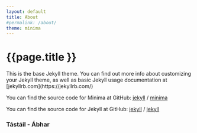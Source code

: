 ```yaml
---
layout: default
title: About
#permalink: /about/
theme: minima
---
```

<h1>{{page.title }}</h1>
This is the base Jekyll theme. You can find out more info about customizing your Jekyll theme, as well as basic Jekyll usage documentation at [jekyllrb.com](https://jekyllrb.com/)

You can find the source code for Minima at GitHub:
[jekyll][jekyll-organization] /
[minima](https://github.com/jekyll/minima)

You can find the source code for Jekyll at GitHub:
[jekyll][jekyll-organization] /
[jekyll](https://github.com/jekyll/jekyll)

### Tástáil - Ábhar

[jekyll-organization]: https://github.com/jekyll
